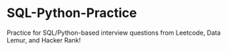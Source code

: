 # SQL-Python-Practice
Practice for SQL/Python-based interview questions from Leetcode, Data Lemur, and Hacker Rank!
